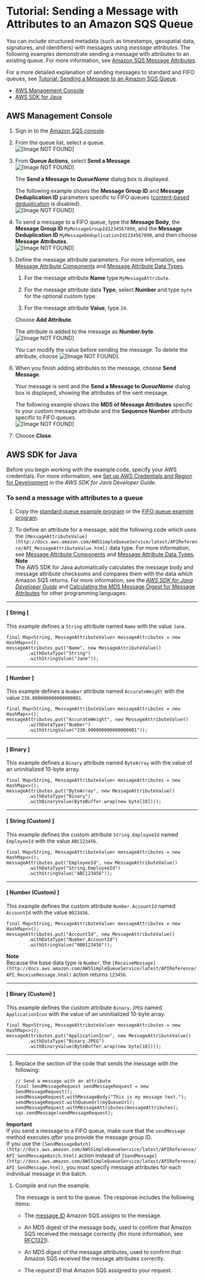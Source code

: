 # Tutorial: Sending a Message with Attributes to an Amazon SQS Queue<a name="sqs-send-message-with-attributes"></a>

You can include structured metadata \(such as timestamps, geospatial data, signatures, and identifiers\) with messages using *message attributes*\. The following examples demonstrate sending a message with attributes to an existing queue\. For more information, see [Amazon SQS Message Attributes](sqs-message-attributes.md)\.

For a more detailed explanation of sending messages to standard and FIFO queues, see [Tutorial: Sending a Message to an Amazon SQS Queue](sqs-send-message.md)\.


+ [AWS Management Console](#send-message-with-attributes-console)
+ [AWS SDK for Java](#send-message-with-attributes-java)

## AWS Management Console<a name="send-message-with-attributes-console"></a>

1. Sign in to the [Amazon SQS console](https://console.aws.amazon.com/sqs/)\.

1. From the queue list, select a queue\.  
![\[Image NOT FOUND\]](http://docs.aws.amazon.com/AWSSimpleQueueService/latest/SQSDeveloperGuide/images/sqs-tutorials-sending-message-to-queue-select-queue.png)

1. From **Queue Actions**, select **Send a Message**\.  
![\[Image NOT FOUND\]](http://docs.aws.amazon.com/AWSSimpleQueueService/latest/SQSDeveloperGuide/images/sqs-tutorials-sending-message-to-queue-send-a-message.png)

   The **Send a Message to *QueueName*** dialog box is displayed\.

   The following example shows the **Message Group ID** and **Message Deduplication ID** parameters specific to FIFO queues \([content\-based deduplication](FIFO-queues.md#FIFO-queues-exactly-once-processing) is disabled\)\.  
![\[Image NOT FOUND\]](http://docs.aws.amazon.com/AWSSimpleQueueService/latest/SQSDeveloperGuide/images/sqs-tutorials-sending-message-to-queue-send-a-message-dialog-box.png)

1. To send a message to a FIFO queue, type the **Message Body**, the **Message Group ID** `MyMessageGroupId1234567890`, and the **Message Deduplication ID** `MyMessageDeduplicationId1234567890`, and then choose **Message Attributes**\.  
![\[Image NOT FOUND\]](http://docs.aws.amazon.com/AWSSimpleQueueService/latest/SQSDeveloperGuide/images/sqs-tutorials-sending-message-with-attributes.png)

1. Define the message attribute parameters\. For more information, see [Message Attribute Components](sqs-message-attributes.md#message-attribute-components) and [Message Attribute Data Types](sqs-message-attributes.md#message-attribute-data-types)\.

   1. For the message attribute **Name** type `MyMessageAttribute`\.

   1. For the message attribute data **Type**, select **Number** and type `byte` for the optional custom type\.

   1. For the message attribute **Value**, type `24`\.

   Choose **Add Attribute**\.

   The attribute is added to the message as **Number\.byte**\.  
![\[Image NOT FOUND\]](http://docs.aws.amazon.com/AWSSimpleQueueService/latest/SQSDeveloperGuide/images/sqs-tutorials-sending-message-with-attributes-custom-attribute.png)

   You can modify the value before sending the message\. To delete the attribute, choose ![\[Image NOT FOUND\]](http://docs.aws.amazon.com/AWSSimpleQueueService/latest/SQSDeveloperGuide/images/sqs-delete-queue-tag.png)\.

1. When you finish adding attributes to the message, choose **Send Message**\.

   Your message is sent and the **Send a Message to *QueueName*** dialog box is displayed, showing the attributes of the sent message\.

   The following example shows the **MD5 of Message Attributes** specific to your custom message attribute and the **Sequence Number** attribute specific to FIFO queues\.  
![\[Image NOT FOUND\]](http://docs.aws.amazon.com/AWSSimpleQueueService/latest/SQSDeveloperGuide/images/sqs-tutorials-sending-message-with-attributes-custom-attribute-message-attributes.png)

1. Choose **Close**\.

## AWS SDK for Java<a name="send-message-with-attributes-java"></a>

Before you begin working with the example code, specify your AWS credentials\. For more information, see [Set up AWS Credentials and Region for Development](http://docs.aws.amazon.com/sdk-for-java/v1/developer-guide/setup-credentials.html) in the *AWS SDK for Java Developer Guide*\.

### To send a message with attributes to a queue<a name="send-message-with-attributes-procedure"></a>

1. Copy the [standard queue example program](standard-queues-getting-started-java.md) or the [FIFO queue example program](FIFO-queues-getting-started-java.md)\.

1. To define an attribute for a message, add the following code which uses the `[MessageAttributeValue](http://docs.aws.amazon.com/AWSSimpleQueueService/latest/APIReference/API_MessageAttributeValue.html)` data type\. For more information, see [Message Attribute Components](sqs-message-attributes.md#message-attribute-components) and [Message Attribute Data Types](sqs-message-attributes.md#message-attribute-data-types)\.
**Note**  
The AWS SDK for Java automatically calculates the message body and message attribute checksums and compares them with the data which Amazon SQS returns\. For more information, see the *[AWS SDK for Java Developer Guide](http://docs.aws.amazon.com/sdk-for-java/v1/developer-guide/)* and [Calculating the MD5 Message Digest for Message Attributes](sqs-message-attributes.md#sqs-attributes-md5-message-digest-calculation) for other programming languages\.

------
#### [ String ]

   This example defines a `String` attribute named `Name` with the value `Jane`\.

   ```
   final Map<String, MessageAttributeValue> messageAttributes = new HashMap<>();
   messageAttributes.put("Name", new MessageAttributeValue()
           .withDataType("String")
           .withStringValue("Jane"));
   ```

------
#### [ Number ]

   This example defines a `Number` attribute named `AccurateWeight` with the value `230.000000000000000001`\.

   ```
   final Map<String, MessageAttributeValue> messageAttributes = new HashMap<>();
   messageAttributes.put("AccurateWeight", new MessageAttributeValue()
           .withDataType("Number")
           .withStringValue("230.000000000000000001"));
   ```

------
#### [ Binary ]

   This example defines a `Binary` attribute named `ByteArray` with the value of an uninitialized 10\-byte array\.

   ```
   final Map<String, MessageAttributeValue> messageAttributes = new HashMap<>();
   messageAttributes.put("ByteArray", new MessageAttributeValue()
           .withDataType("Binary")
           .withBinaryValue(ByteBuffer.wrap(new byte[10])));
   ```

------
#### [ String \(Custom\) ]

   This example defines the custom attribute `String.EmployeeId` named `EmployeeId` with the value `ABC123456`\.

   ```
   final Map<String, MessageAttributeValue> messageAttributes = new HashMap<>();
   messageAttributes.put("EmployeeId", new MessageAttributeValue()
           .withDataType("String.EmployeeId")
           .withStringValue("ABC123456"));
   ```

------
#### [ Number \(Custom\) ]

   This example defines the custom attribute `Number.AccountId` named `AccountId` with the value `0023456`\.

   ```
   final Map<String, MessageAttributeValue> messageAttributes = new HashMap<>();
   messageAttributes.put("AccountId", new MessageAttributeValue()
           .withDataType("Number.AccountId")
           .withStringValue("000123456"));
   ```

**Note**  
Because the base data type is `Number`, the `[ReceiveMessage](http://docs.aws.amazon.com/AWSSimpleQueueService/latest/APIReference/API_ReceiveMessage.html)` action returns `123456`\.

------
#### [ Binary \(Custom\) ]

   This example defines the custom attribute `Binary.JPEG` named `ApplicationIcon` with the value of an uninitialized 10\-byte array\.

   ```
   final Map<String, MessageAttributeValue> messageAttributes = new HashMap<>();
   messageAttributes.put("ApplicationIcon", new MessageAttributeValue()
           .withDataType("Binary.JPEG")
           .withBinaryValue(ByteBuffer.wrap(new byte[10])));
   ```

------

1. Replace the section of the code that sends the message with the following:

   ```
   // Send a message with an attribute
   final SendMessageRequest sendMessageRequest = new SendMessageRequest();
   sendMessageRequest.withMessageBody("This is my message text.");
   sendMessageRequest.withQueueUrl(myQueueUrl);
   sendMessageRequest.withMessageAttributes(messageAttributes);
   sqs.sendMessage(sendMessageRequest);
   ```
**Important**  
If you send a message to a FIFO queue, make sure that the `sendMessage` method executes *after* you provide the message group ID\.  
If you use the `[SendMessageBatch](http://docs.aws.amazon.com/AWSSimpleQueueService/latest/APIReference/API_SendMessageBatch.html)` action instead of `[SendMessage](http://docs.aws.amazon.com/AWSSimpleQueueService/latest/APIReference/API_SendMessage.html)`, you must specify message attributes for each individual message in the batch\.

1. Compile and run the example\.

   The message is sent to the queue\. The response includes the following items:

   + The [message ID](sqs-general-identifiers.md#message-id) Amazon SQS assigns to the message\.

   + An MD5 digest of the message body, used to confirm that Amazon SQS received the message correctly \(for more information, see [RFC1321](http://faqs.org/rfcs/rfc1321.html)\)\.

   + An MD5 digest of the message attributes, used to confirm that Amazon SQS received the message attributes correctly\.

   + The *request ID* that Amazon SQS assigned to your request\.